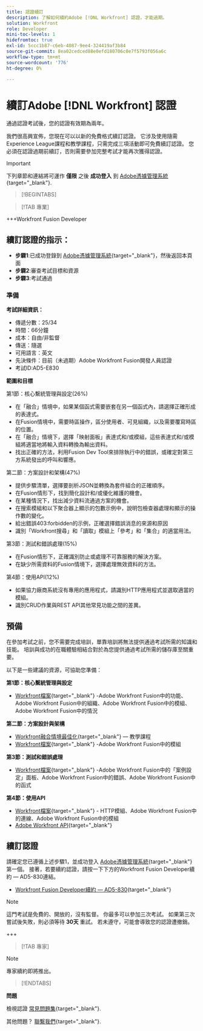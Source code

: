 ```yaml
---
title: 認證續訂
description: 了解如何續約Adobe [!DNL Workfront] 認證，才能過期。
solution: Workfront
role: Developer
mini-toc-levels: 1
hidefromtoc: true
exl-id: 5ccc1b87-c6eb-4087-9ee4-324419af3b84
source-git-commit: 8ea02cedced88e0efd180706c0e7f5793f056a6c
workflow-type: tm+mt
source-wordcount: '776'
ht-degree: 0%

---
```


# 續訂Adobe [!DNL Workfront] 認證

通過認證考試後，您的認證有效期為兩年。

我們很高興宣佈，您現在可以以新的免費格式續訂認證。 它涉及使用隨需Experience League課程和教學課程，只需完成三項活動即可免費續訂認證。 您必須在認證過期前續訂，否則需要參加完整考試才能再次獲得認證。

>[!IMPORTANT]
>
>下列章節和連結將可運作 **僅限** 之後 **成功登入** 到 [Adobe憑據管理系統](http://www.certmetrics.com/adobe){target="_blank"}.

>[!BEGINTABS]

>[!TAB 專業]

+++Workfront Fusion Developer

## 續訂認證的指示：

* **步驟1**:已成功登錄到 [Adobe憑據管理系統](http://www.certmetrics.com/adobe){target="_blank"}，然後返回本頁面
* **步驟2**:審查考試目標和資源
* **步驟3**:考試通過

### 準備

**考試詳細資訊：**

* 傳遞分數：25/34
* 時間：66分鐘
* 成本：自由/非監督
* 傳送：隨選
* 可用語言：英文
* 先決條件：目前（未過期）Adobe Workfront Fusion開發人員認證
* 考試ID:AD5-E830

**範圍和目標**

第1節：核心繫統管理與設定(26%)

* 在「融合」情境中，如果某個函式需要嵌套在另一個函式內，請選擇正確形成的表達式。
* 在Fusion情境中，需要時區操作，區分使用者、可見組織，以及需要覆寫時區的位置。
* 在「融合」情境下，選擇「映射面板」表達式和/或模組，這些表達式和/或模組將適當地將輸入資料轉換為輸出資料。
* 找出正確的方法，利用Fusion Dev Tool來排除執行中的錯誤，或確定對第三方系統發出的呼叫和響應。

第二節：方案設計和架構(47%)

* 提供步驟清單，選擇要剖析JSON並轉換為套件組合的正確順序。
* 在Fusion情形下，找到簡化設計和/或優化維護的機會。
* 在某種情況下，找出減少資料流通過方案的機會。
* 在搜索模組和以下聚合器上顯示的包數示例中，說明包檢查器處理和顯示的操作數的變化。
* 給出錯誤403:forbidden的示例，正確選擇錯誤消息的來源和原因
* 識別「Workfront搜尋」和「讀取」模組上「參考」和「集合」的適當用法。

第3節：測試和錯誤處理(15%)

* 在Fusion情形下，正確識別防止或處理不可靠服務的解決方案。
* 在缺少所需資料的Fusion情境下，選擇處理無效資料的方法。

第4節：使用API(12%)

* 如果協力廠商系統沒有專用的應用程式，請識別HTTP應用程式並選取適當的模組。
* 識別CRUD作業與REST API其他常見功能之間的差異。

## 預備

在參加考試之前，您不需要完成培訓，單靠培訓將無法提供通過考試所需的知識和技能。 培訓與成功的在職體驗相結合對於為您提供通過考試所需的儲存庫至關重要。

以下是一些建議的資源，可協助您準備：

**第1節：核心繫統管理與設定**

* [Workfront檔案](https://experienceleague.adobe.com/docs/workfront/using/home.html?lang=en){target="_blank"} -Adobe Workfront Fusion中的功能、Adobe Workfront Fusion中的組織、Adobe Workfront Fusion中的模組、Adobe Workfront Fusion中的情況

**第二節：方案設計與架構**

* [Workfront融合情境最佳化](https://experienceleague.adobe.com/docs/workfront-learn/tutorials-workfront/fusion/design-optimization-and-testing/workfront-fusion-scenario-optimization.html?lang=en){target="_blank"}  — 教學課程
* [Workfront檔案](https://experienceleague.adobe.com/docs/workfront/using/home.html?lang=en){target="_blank"} -Adobe Workfront Fusion中的模組

**第3節：測試和錯誤處理**

* [Workfront檔案](https://experienceleague.adobe.com/docs/workfront/using/home.html?lang=en){target="_blank"} -Adobe Workfront Fusion中的「案例設定」面板、Adobe Workfront Fusion中的錯誤、Adobe Workfront Fusion中的函式

**第4節：使用API**

* [Workfront檔案](https://experienceleague.adobe.com/docs/workfront/using/home.html?lang=en){target="_blank"} - HTTP模組、Adobe Workfront Fusion中的連線、Adobe Workfront Fusion中的模組
* [Adobe Workfront API](https://experienceleague.adobe.com/docs/workfront/using/adobe-workfront-api/workfront-api.html?lang=en){target="_blank"}

## 續訂認證

請確定您已遵循上述步驟1，並成功登入 [Adobe憑據管理系統](http://www.certmetrics.com/adobe){target="_blank"} 第一個。 接著，若要續約認證，請按一下下方的Workfront Fusion Developer續約 — AD5-830連結。

* [Workfront Fusion Developer續約 — AD5-830](https://www.certmetrics.com/adobe/candidate/caveon_sso_adobe.aspx?ssoLogin=true&amp;eid=AD5-E830){target="_blank"}

>[!NOTE]
>
>這門考試是免費的、開放的，沒有監督。 你最多可以參加三次考試。 如果第三次嘗試後失敗，則必須等待 **30天** 重試。 若未遵守，可能會導致您的認證遭撤銷。

+++

>[!TAB 專家]

>[!NOTE]
>
>專家續約即將推出。

>[!ENDTABS]

**問題**

檢視認證 [常見問題集](https://experienceleague.adobe.com/docs/certification/certification/faq.html?lang=en){target="_blank"}.

其他問題？ [聯繫我們](mailto:certif@adobe.com){target="_blank"}.
